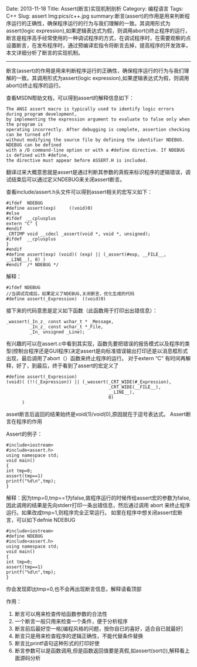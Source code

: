 Date: 2013-11-18
Title: Assert(断言)实现机制剖析
Category: 编程语言
Tags: C++
Slug: assert
Img:pics/c++.jpg
summary:断言(assert)的作用是用来判断程序运行的正确性，确保程序运行的行为与我们理解的一致。其调用形式为assert(logic expression),如果逻辑表达式为假，则调用abort()终止程序的运行，断言是程序高手经常使用的一种调试程序的方式，在调试程序时，在需要观察的点设置断言，在发布程序时，通过预编译宏指令将断言去掉，提高程序的开发效率，本文详细分析了断言的实现机制。

----------
断言(assert)的作用是用来判断程序运行的正确性，确保程序运行的行为与我们理解的一致。其调用形式为assert(logic expression),如果逻辑表达式为假，则调用abort()终止程序的运行。

查看MSDN帮助文档，可以得到assert的解释信息如下：
	
	The ANSI assert macro is typically used to identify logic errors during program development, 
	by implementing the expression argument to evaluate to false only when the program is 
	operating incorrectly. After debugging is complete, assertion checking can be turned off 
	without modifying the source file by defining the identifier NDEBUG. NDEBUG can be defined 
	with a /D command-line option or with a #define directive. If NDEBUG is defined with #define, 
	the directive must appear before ASSERT.H is included.
翻译过来大概意思就是assert是通过判断其参数的真假来标识程序的逻辑错误，调试结束后可以通过定义NDEBUG来关闭assert断言。

查看include/assert.h头文件可以得到assert相关的宏写义如下：

	#ifdef  NDEBUG
	#define assert(exp)     ((void)0)
	#else
	#ifdef  __cplusplus
	extern "C" {
	#endif
	_CRTIMP void __cdecl _assert(void *, void *, unsigned);
	#ifdef  __cplusplus
	}
	#endif
	#define assert(exp) (void)( (exp) || (_assert(#exp, __FILE__, __LINE__), 0) )
	#endif  /* NDEBUG */
解释：

	#ifdef NDEBUG 
	//当调试完成后，如果定义了NDEBUG,关闭断言，优化生成的代码
	#define assert(_Expression)  ((void)0)
接下来的代码意思是定义如下函数（此函数用于打印出出错信息）：
	
	_wassert(_In_z_ const wchar_t * _Message,
			 _In_z_ const wchar_t *_File,
			 _In_ unsigned _Line);
有兴趣的可以在assert.c中看到其实现，函数先要把错误的报告模式以及程序的类型(控制台程序还是GUI程序)决定assert是向标准错误输出打印还是以消息框形式出现，最后调用了abort（）函数来终止程序的运行。 对于extern “C” 有时间再解释，好了，到最后，终于看到了assert的宏定义了

	#define assert(_Expression) 
	(void)( (!!(_Expression)) || (_wassert(_CRT_WIDE(#_Expression), 
										   _CRT_WIDE(__FILE__), 
										   __LINE__),
										   0) 
		  )
asset断言后返回的结果始终是void(1)/void(0),原因就在于逗号表达式。
Assert断言在程序的作用

Assert的例子：

	#include<iostream>
	#include<assert.h>
	using namespace std;
	void main()
	{
	int tmp=0;
	assert(tmp==1)
	printf("%d\n",tmp);
	}
解释：因为tmp=0,tmp==1为false,故程序运行的时候传给assert宏的参数为false,因此调用的结果是先向stderr打印一条出错信息，然后通过调用 abort 来终止程序运行。如果改成tmp=1,则程序完全正常运行。 如里在程序中想关闭assert宏断言，可以如下defnie NDEBUG

	#include<iostream>
	#define NDEBUG
	#include<assert.h>
	using namespace std;
	void main()
	{
	int tmp=0;
	assert(tmp==1)
	printf("%d\n",tmp);
	}

你会发现即出tmp=0,也不会再出现断言信息，解释请看顶部

作用：

 1. 断言可以用来检查传给函数参数的合法性
 2. 一个断言一般只用来检查一个条件，便于分析程序
 3. 断言前后最好空一格[编程风格的问题，按你自已的喜好，适合自已就最好]
 4. 断言只是用来检查程序的逻辑正确性，不能代替条件替换
 5. 断言比printf语句这种形式的打印好使
 6. 断言参数可以是函数调用,但是函数返回值要是真假,如assert(sort()),解释看上面源码分析

